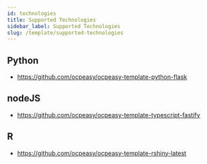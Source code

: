 ```yaml
---
id: technologies
title: Supported Technologies
sidebar_label: Supported Technologies
slug: /template/supported-technologies
---
```


## Python

- https://github.com/ocpeasy/ocpeasy-template-python-flask

## nodeJS

- https://github.com/ocpeasy/ocpeasy-template-typescript-fastify

## R

- https://github.com/ocpeasy/ocpeasy-template-rshiny-latest